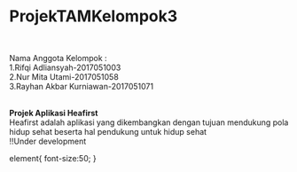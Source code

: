 # ProjekTAMKelompok3

![<img src="https://user-images.githubusercontent.com/71004111/164275818-9fce82c1-38d4-48a8-af31-9cc0182f4897.svg" width="200" height="200"/>](https://user-images.githubusercontent.com/71004111/164275818-9fce82c1-38d4-48a8-af31-9cc0182f4897.svg)

<br>
Nama Anggota Kelompok : <br>
1.Rifqi Adliansyah-2017051003<br>
2.Nur Mita Utami-2017051058<br>
3.Rayhan Akbar Kurniawan-2017051071<br><br>


<element>**Projek Aplikasi Heafirst**</element> <br>
Heafirst adalah aplikasi yang dikembangkan dengan tujuan mendukung pola hidup sehat beserta hal pendukung untuk hidup sehat<br>
!!Under development

element{
font-size:50;
}
